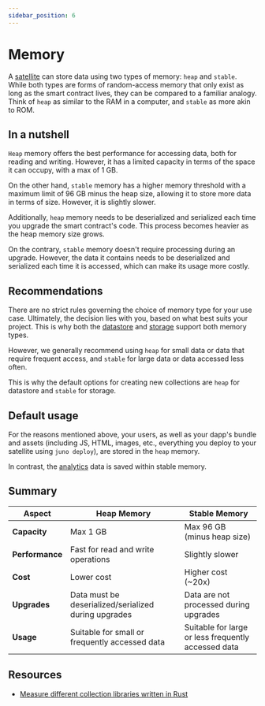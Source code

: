 ```yaml
---
sidebar_position: 6
---
```


# Memory

A [satellite] can store data using two types of memory: `heap` and `stable`. While both types are forms of random-access memory that only exist as long as the smart contract lives, they can be compared to a familiar analogy. Think of `heap` as similar to the RAM in a computer, and `stable` as more akin to ROM.

## In a nutshell

`Heap` memory offers the best performance for accessing data, both for reading and writing. However, it has a limited capacity in terms of the space it can occupy, with a max of 1 GB.

On the other hand, `stable` memory has a higher memory threshold with a maximum limit of 96 GB minus the heap size, allowing it to store more data in terms of size. However, it is slightly slower.

Additionally, `heap` memory needs to be deserialized and serialized each time you upgrade the smart contract's code. This process becomes heavier as the heap memory size grows.

On the contrary, `stable` memory doesn't require processing during an upgrade. However, the data it contains needs to be deserialized and serialized each time it is accessed, which can make its usage more costly.

## Recommendations

There are no strict rules governing the choice of memory type for your use case. Ultimately, the decision lies with you, based on what best suits your project. This is why both the [datastore](../build/datastore.md) and [storage](../build/storage.md) support both memory types.

However, we generally recommend using `heap` for small data or data that require frequent access, and `stable` for large data or data accessed less often.

This is why the default options for creating new collections are `heap` for datastore and `stable` for storage.

## Default usage

For the reasons mentioned above, your users, as well as your dapp's bundle and assets (including JS, HTML, images, etc., everything you deploy to your satellite using `juno deploy`), are stored in the `heap` memory.

In contrast, the [analytics](../build/analytics.md) data is saved within stable memory.

## Summary

| Aspect          | Heap Memory                                          | Stable Memory                                       |
| --------------- |------------------------------------------------------| --------------------------------------------------- |
| **Capacity**    | Max 1 GB                                             | Max 96 GB (minus heap size)                         |
| **Performance** | Fast for read and write operations                   | Slightly slower                                     |
| **Cost**        | Lower cost                                           | Higher cost (~20x)                                  |
| **Upgrades**    | Data must be deserialized/serialized during upgrades | Data are not processed during upgrades              |
| **Usage**       | Suitable for small or frequently accessed data       | Suitable for large or less frequently accessed data |

## Resources

- [Measure different collection libraries written in Rust](https://dfinity.github.io/canister-profiling/collections/)

[satellite]: ../terminology.md#satellite
